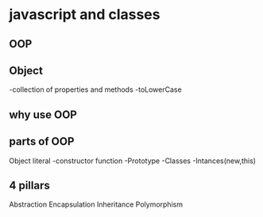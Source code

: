 # javascript and classes
## OOP 
## Object
-collection of properties and methods
-toLowerCase
## why use OOP

## parts of OOP
Object literal
-constructor function
-Prototype
-Classes
-Intances(new,this)
## 4 pillars
Abstraction
Encapsulation
Inheritance
Polymorphism
